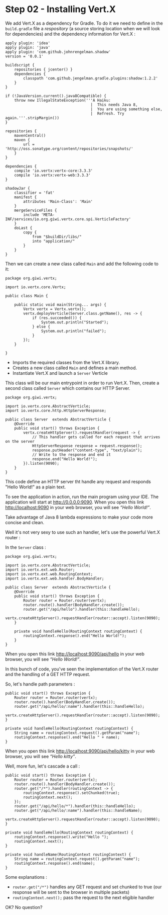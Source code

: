 # Step 02 - Installing Vert.X

We add Vert.X as a dependency for Gradle. To do it we need to define in the `build.gradle`
file a *respository* (a source storing location when we will look for dependencies) and the
dependency information for Vert.X :

	apply plugin: 'idea'
    apply plugin: 'java'
    apply plugin: 'com.github.johnrengelman.shadow'
    version = '0.0.1'

    buildscript {
        repositories { jcenter() }
        dependencies {
            classpath 'com.github.jengelman.gradle.plugins:shadow:1.2.2'
        }
    }

    if (!JavaVersion.current().java8Compatible) {
        throw new IllegalStateException('''A Haiku:
                                          |  This needs Java 8,
                                          |  You are using something else,
                                          |  Refresh. Try again.'''.stripMargin())
    }

    repositories {
        mavenCentral()
        maven {
            url = 'http://oss.sonatype.org/content/repositories/snapshots/'
        }
    }

    dependencies {
        compile 'io.vertx:vertx-core:3.3.3'
        compile 'io.vertx:vertx-web:3.3.3'
    }

    shadowJar {
        classifier = 'fat'
        manifest {
            attributes 'Main-Class': 'Main'
        }
        mergeServiceFiles {
            include 'META-INF/services/io.org.giwi.vertx.core.spi.VerticleFactory'
        }
        doLast {
            copy {
                from "$buildDir/libs/"
                into "application/"
            }
        }
    }


Then we can create a new class called `Main` and add the following code to it:

	package org.giwi.vertx;

    import io.vertx.core.Vertx;

    public class Main {

        public static void main(String... args) {
            Vertx vertx = Vertx.vertx();
            vertx.deployVerticle(Server.class.getName(), res -> {
                if (res.succeeded()) {
                    System.out.println("Started");
                } else {
                    System.out.println("failed");
                }
            });
        }

    }


* Imports the required classes from the Vert.X library.
* Creates a new class called `Main` and defines a main method.
* Instantiate Vert.X and launch a `Server` Verticle

This class will be our main entrypoint in order to run Vert.X. Then, create a second class called `Server` which contains
our HTTP Server.


    package org.giwi.vertx;

    import io.vertx.core.AbstractVerticle;
    import io.vertx.core.http.HttpServerResponse;

    public class Server  extends AbstractVerticle {
        @Override
        public void start() throws Exception {
            vertx.createHttpServer().requestHandler(request -> {
                // This handler gets called for each request that arrives on the server
                HttpServerResponse response = request.response();
                response.putHeader("content-type", "text/plain");
                // Write to the response and end it
                response.end("Hello World!");
            }).listen(9090);
        }
    }

This code define an HTTP server tht handle any request and responds "Hello World!" as a plain text.

To see the application in action, run the main program using your IDE. The application will start
at http://0.0.0.0:9090. When you open this link [http://localhost:9090](http://localhost:9090) in your web browser, you will see *“Hello World!”*.

Take advantage of Java 8 lambda expressions to make your code more concise and clean.

Well it's not very sexy to use such an handler, let's use the powerful Vert.X router :

In the `Server` class :

    package org.giwi.vertx;

    import io.vertx.core.AbstractVerticle;
    import io.vertx.ext.web.Router;
    import io.vertx.ext.web.RoutingContext;
    import io.vertx.ext.web.handler.BodyHandler;

    public class Server  extends AbstractVerticle {
        @Override
        public void start() throws Exception {
            Router router = Router.router(vertx);
            router.route().handler(BodyHandler.create());
            router.get("/api/hello").handler(this::handleHello);
            vertx.createHttpServer().requestHandler(router::accept).listen(9090);
        }

        private void handleHello(RoutingContext routingContext) {
            routingContext.response().end("Hello World!");
        }
    }

When you open this link [http://localhost:9090/api/hello](http://localhost:9090/api/hello) in your web browser, you will see *“Hello World!”*.

In this bunch of code, you've seen the implementation of the Vert.X router and the handling of a GET HTTP request.

So, let's handle path parameters :

    public void start() throws Exception {
        Router router = Router.router(vertx);
        router.route().handler(BodyHandler.create());
        router.get("/api/hello/:name").handler(this::handleHello);
        vertx.createHttpServer().requestHandler(router::accept).listen(9090);
    }

    private void handleHello(RoutingContext routingContext) {
        String name = routingContext.request().getParam("name");
        routingContext.response().end("Hello " + name);
    }

When you open this link [http://localhost:9090/api/hello/kitty](http://localhost:9090/api/hello/kitty) in your web browser, you will see *“Hello kitty”*.

Well, more fun, let's cascade a call :

    public void start() throws Exception {
        Router router = Router.router(vertx);
        router.route().handler(BodyHandler.create());
        router.get("/*").handler(routingContext -> {
            routingContext.response().setChunked(true);
            routingContext.next();
        });
        router.get("/api/hello/*").handler(this::handleHello);
        router.get("/api/hello/:name").handler(this::handleName);
        vertx.createHttpServer().requestHandler(router::accept).listen(9090);
    }

    private void handleHello(RoutingContext routingContext) {
        routingContext.response().write("Hello ");
        routingContext.next();
    }

    private void handleName(RoutingContext routingContext) {
        String name = routingContext.request().getParam("name");
        routingContext.response().end(name);
    }

Some explanations :

- `router.get("/*")` handles any GET request and set chunked to true (our response will be sent to the browser
in multiple packets)
- `routingContext.next();` pass the request to the next eligible handler

OK? No question?